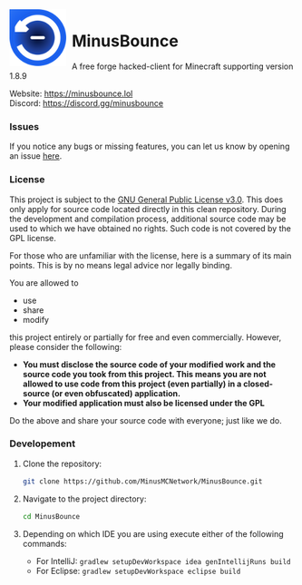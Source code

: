 
<img width="100" height="100" align="left" style="float: left; margin: 0 10px 0 0;" alt="lb++" src="src/main/resources/assets/minecraft/minusbounce/big.png">

# MinusBounce
A free forge hacked-client for Minecraft supporting version 1.8.9

Website: https://minusbounce.lol \
Discord: https://discord.gg/minusbounce

### Issues
If you notice any bugs or missing features, you can let us know by opening an issue [here](https://github.com/MinusMCNetwork/MinusBounce/issues).

### License
This project is subject to the [GNU General Public License v3.0](LICENSE). This does only apply for source code located directly in this clean repository. During the development and compilation process, additional source code may be used to which we have obtained no rights. Such code is not covered by the GPL license.

For those who are unfamiliar with the license, here is a summary of its main points. This is by no means legal advice nor legally binding.

You are allowed to
- use
- share
- modify

this project entirely or partially for free and even commercially. However, please consider the following:

- **You must disclose the source code of your modified work and the source code you took from this project. This means you are not allowed to use code from this project (even partially) in a closed-source (or even obfuscated) application.**
- **Your modified application must also be licensed under the GPL** 

Do the above and share your source code with everyone; just like we do.

### Developement

1. Clone the repository:

    ```bash
    git clone https://github.com/MinusMCNetwork/MinusBounce.git
    ```
   
2. Navigate to the project directory:

    ```bash
    cd MinusBounce
    ```

3. Depending on which IDE you are using execute either of the following commands:
   - For IntelliJ: `gradlew setupDevWorkspace idea genIntellijRuns build`
   - For Eclipse: `gradlew setupDevWorkspace eclipse build`
